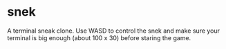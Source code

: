 # snek

A terminal sneak clone. Use WASD to control the snek and make sure your terminal
is big enough (about 100 x 30) before staring the game.